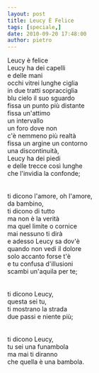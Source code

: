 ```yaml
---
layout: post
title: Leucy È Felice
tags: [speciale,]
date: 2010-09-20 17:48:00
author: pietro
---
```

Leucy è felice<br/>Leucy ha dei capelli<br/>e delle mani<br/>occhi vitrei lunghe ciglia<br/>in due tratti sopracciglia<br/>blu cielo il suo sguardo<br/>fissa un punto più distante<br/>fissa un'attimo<br/>un intervallo<br/>un foro dove non<br/>c'è nemmeno più realtà<br/>fissa un argine un contorno<br/>una discontinuità,<br/>Leucy ha dei piedi<br/>e delle trecce così lunghe<br/>che l'invidia la confonde;<br/><br/><br/>ti dicono l'amore, oh l'amore,<br/>da bambino,<br/>ti dicono di tutto<br/>ma non è la verità<br/>ma quel limite o cornice<br/>mai nessuno ti dirà<br/>e adesso Leucy sa dov'è<br/>quando non vedi il dolore<br/>solo accanto forse t'è<br/>e tu confusa d'illusioni<br/>scambi un'aquila per te;<br/><br/><br/>ti dicono Leucy, <br/>questa sei tu,<br/>ti mostrano la strada<br/>due passi e niente più;<br/><br/><br/>ti dicono Leucy,<br/>tu sei una funambola<br/>ma mai ti diranno<br/>che quella è una bambola.<br/>
